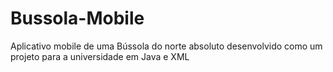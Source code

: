 # Bussola-Mobile
Aplicativo mobile de uma Bússola do norte absoluto desenvolvido como um projeto para a universidade em Java e XML
